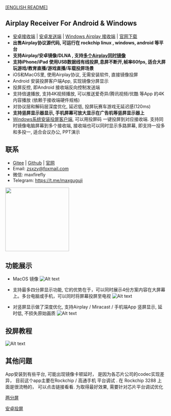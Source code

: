 [[ENGLISH README]](README_EN.md)

## Airplay Receiver For Android & Windows
- [安卓接收端](https://www.pgyer.com/SSKV) | [安卓发送端](https://www.pgyer.com/QfhB) | [Windows Airplay 接收端](https://wwm.lanzoub.com/lanmeipc
) | [官网下载](http://deeprd.com/) 
- **出售Airplay协议源代码, 可运行在 rockchip linux , windows, android 等平台**
- **支持Airplay/安卓镜像/DLNA , 支持[多个Airplay同时镜像](multi-device-airplay)**
- **支持iPhone/iPad 使用USB数据线有线投屏,息屏不断开,帧率60fps, 适合大屏玩游戏/教育直播/游戏直播/车载投屏场景**
- iOS和MacOS里, 使用Airplay协议, 无需安装软件, 直接镜像投屏
- Android 安装投屏客户端App, 实现镜像分屏显示
- 投屏反控, 即Android 接收端反向控制发送端
- 支持倍速播放, 支持4K视频播放, 可以推送爱奇异/腾讯视频/优酷 等App 的4K内容播放 (依赖于接收端硬件规格)
- 对协议层和解码层深度优化, 延迟低, 投屏玩赛车游戏无延迟感(120ms)
- **支持竖屏显示器显示, 手机屏幕可放大显示在广告机等竖屏显示器上**
- [Windows系统安装投屏客户端](https://wwm.lanzoub.com/ifrHV03f86pi), 可以用投屏码 一键投屏到对应接收端. 支持同时镜像电脑屏幕到多个接收端,  接收端也可以同时显示多路屏幕, 即支持一投多和多投一, 适合会议办公, PPT演示


## 联系
- [Gitee]( https://gitee.com/halo-x/Airplay-SDK ) | [Github]( https://github.com/xfirefly/Airplay-SDK ) | [官网](http://deeprd.com/) 
- Email: zsxzy@foxmail.com
- 微信: maxfirefly
- Telegram: https://t.me/maxguguji

<img src="image/qrcode.png?raw=true" width="200" height="200">

## 功能展示
- MacOS 镜像
![Alt text](image/mac.jpg?raw=true "Title")

- 支持最多四分屏显示功能, 它的优势在于，可以同时展示4份方案内容在大屏幕上。多台电脑或手机，可以同时将屏幕投屏至电视 
![Alt text](image/four.png?raw=true "Title")

- 对竖屏显示做了深度优化, 支持Airplay / Miracast / 手机端App 竖屏显示, 延时低, 不损失原始画质
![Alt text](image/v.png?raw=true "Title")

## 投屏教程
![Alt text](image/cast.jpg?raw=true "Title")
 

## 其他问题
App安装到有些平台, 可能出现镜像卡顿延时， 是因为各芯片公司的codec实现差异， 目前这个app主要在Rockchip / 高通手机 平台调试 .
在 Rockchip 3288 上面是很流畅的， 可以点击链接看看.  为取得最好效果, 需要针对芯片平台调试优化

[两分屏](https://v.youku.com/v_show/id_XNDI3MjkxMDMwOA==.html?spm=a2h3j.8428770.3416059.1)

[安卓投屏](https://v.youku.com/v_show/id_XNDI3MjkxMjE5Mg==.html?spm=a2h3j.8428770.3416059.1)
